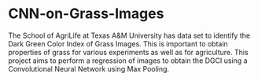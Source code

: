 # CNN-on-Grass-Images

The School of AgriLife at Texas A&M University has data set to identify the Dark Green Color Index of Grass Images. This is important
to obtain properties of grass for various experiments as well as for agriculture. This project aims to perform a regression of images to
obtain the DGCI using a Convolutional Neural Network using Max Pooling.
